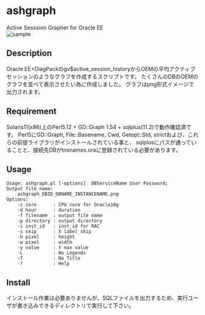 # ashgraph
Active Sesssion Grapher for Oracle EE  
![sample](https://github.com/HideZima/ashgraph/blob/master/ashgraph_1234567890_TESTDB_TESTDB1.png)
## Description
Oracle EE+DiagPackのgv$active_session_historyからOEMの平均アクティブセッションのようなグラフを作成するスクリプトです。
たくさんのDBのOEMのグラフを並べて表示させたい為に作成しました。
グラフはpng形式イメージで出力されます。

## Requirement
Solaris11(x86)上のPerl5.12 + GD::Graph 1.54 + sqlplus(11.2)で動作確認済です。
Perl5にGD::Graph, File::Basename, Cwd, Getopt::Std, strictおよび、これらの前提ライブラリがインストールされている事と、
sqlplusにパスが通っていることと、接続先DBがtnsnames.oraに登録されている必要があります。

## Usage
    Usage: ashgraph.pl [-options]  DBServiceName User Password;
    Output file name: 
    	ashgraph_DBID_DBNAME_INSTANCENAME.png
    Options:
    	-c core      : CPU core for Oracle10g 
    	-d hour      : duration  
    	-f filename  : output file name 
    	-p directory : output directory 
    	-i inst_id   : inst_id for RAC 
    	-s skip      : X label skip
    	-h pixel     : height         
    	-w pixel     : width 
    	-y value     : Y max value 
    	-L           : No Legends 
    	-T           : No Title 
    	-?           : Help 
## Install
インストール作業は必要ありませんが、SQLファイルを出力するため、実行ユーザが書き込みできるディレクトリで実行して下さい。
